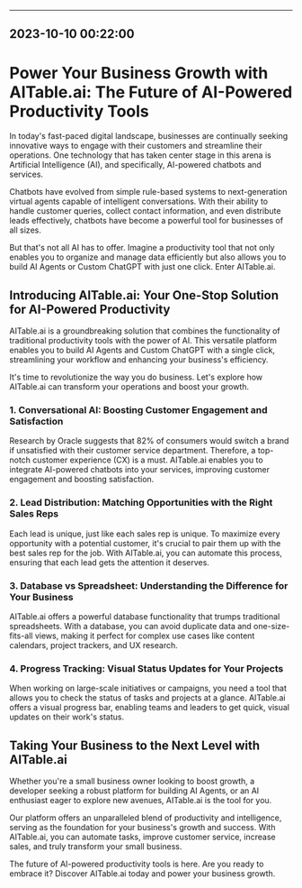 

---------------------------------------------
2023-10-10 00:22:00
---------------------------------------------

# Power Your Business Growth with AITable.ai: The Future of AI-Powered Productivity Tools

In today's fast-paced digital landscape, businesses are continually seeking innovative ways to engage with their customers and streamline their operations. One technology that has taken center stage in this arena is Artificial Intelligence (AI), and specifically, AI-powered chatbots and services.

Chatbots have evolved from simple rule-based systems to next-generation virtual agents capable of intelligent conversations. With their ability to handle customer queries, collect contact information, and even distribute leads effectively, chatbots have become a powerful tool for businesses of all sizes.

But that's not all AI has to offer. Imagine a productivity tool that not only enables you to organize and manage data efficiently but also allows you to build AI Agents or Custom ChatGPT with just one click. Enter AITable.ai.

## Introducing AITable.ai: Your One-Stop Solution for AI-Powered Productivity

AITable.ai is a groundbreaking solution that combines the functionality of traditional productivity tools with the power of AI. This versatile platform enables you to build AI Agents and Custom ChatGPT with a single click, streamlining your workflow and enhancing your business's efficiency.

It's time to revolutionize the way you do business. Let's explore how AITable.ai can transform your operations and boost your growth.

### 1. Conversational AI: Boosting Customer Engagement and Satisfaction

Research by Oracle suggests that 82% of consumers would switch a brand if unsatisfied with their customer service department. Therefore, a top-notch customer experience (CX) is a must. AITable.ai enables you to integrate AI-powered chatbots into your services, improving customer engagement and boosting satisfaction.

### 2. Lead Distribution: Matching Opportunities with the Right Sales Reps

Each lead is unique, just like each sales rep is unique. To maximize every opportunity with a potential customer, it's crucial to pair them up with the best sales rep for the job. With AITable.ai, you can automate this process, ensuring that each lead gets the attention it deserves.

### 3. Database vs Spreadsheet: Understanding the Difference for Your Business

AITable.ai offers a powerful database functionality that trumps traditional spreadsheets. With a database, you can avoid duplicate data and one-size-fits-all views, making it perfect for complex use cases like content calendars, project trackers, and UX research.

### 4. Progress Tracking: Visual Status Updates for Your Projects

When working on large-scale initiatives or campaigns, you need a tool that allows you to check the status of tasks and projects at a glance. AITable.ai offers a visual progress bar, enabling teams and leaders to get quick, visual updates on their work's status.

## Taking Your Business to the Next Level with AITable.ai

Whether you're a small business owner looking to boost growth, a developer seeking a robust platform for building AI Agents, or an AI enthusiast eager to explore new avenues, AITable.ai is the tool for you.

Our platform offers an unparalleled blend of productivity and intelligence, serving as the foundation for your business's growth and success. With AITable.ai, you can automate tasks, improve customer service, increase sales, and truly transform your small business.

The future of AI-powered productivity tools is here. Are you ready to embrace it? Discover AITable.ai today and power your business growth.

